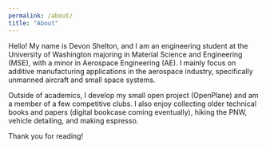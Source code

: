 ```yaml
---
permalink: /about/
title: "About"
---
```


Hello! My name is Devon Shelton, and I am an engineering student at the University of Washington majoring in Material Science and Engineering (MSE), with a minor in Aerospace Engineering (AE).
I mainly focus on additive manufacturing applications in the aerospace industry, specifically unmanned aircraft and small space systems.

Outside of academics, I develop my small open project (OpenPlane) and am a member of a few competitive clubs. I also enjoy collecting older technical books and papers (digital bookcase coming eventually), hiking the PNW, vehicle detailing, and making espresso.

Thank you for reading!
